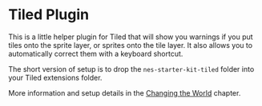 # Tiled Plugin

This is a little helper plugin for Tiled that will show you warnings if you put tiles onto the sprite
layer, or sprites onto the tile layer. It also allows you to automatically correct them with a keyboard
shortcut.

The short version of setup is to drop the `nes-starter-kit-tiled` folder into your Tiled extensions folder. 

More information and setup details in the [Changing the World](../../guide/section_2/changing_the_world.md) chapter.